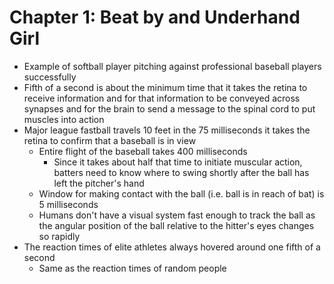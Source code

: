 # Chapter 1: Beat by and Underhand Girl

* Example of softball player pitching against professional baseball players successfully
* Fifth of a second is about the minimum time that it takes the retina to receive information and for that information to be conveyed across synapses and for the brain to send a message to the spinal cord to put muscles into action
* Major league fastball travels 10 feet in the 75 milliseconds it takes the retina to confirm that a baseball is in view
  * Entire flight of the baseball takes 400 milliseconds
	* Since it takes about half that time to initiate muscular action, batters need to know where to swing shortly after the ball has left the pitcher's hand
  * Window for making contact with the ball (i.e. ball is in reach of bat) is 5 milliseconds
  * Humans don't have a visual system fast enough to track the ball as the angular position of the ball relative to the hitter's eyes changes so rapidly
* The reaction times of elite athletes always hovered around one fifth of a second
  * Same as the reaction times of random people